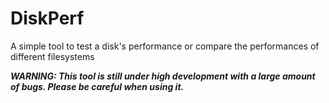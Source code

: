 # DiskPerf

A simple tool to test a disk's performance or compare the performances of different filesystems

***WARNING: This tool is still under high development with a large amount of bugs. Please be careful when using it.***
